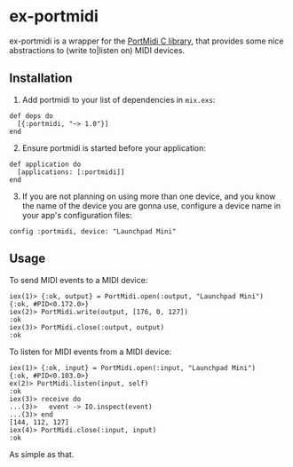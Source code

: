 # ex-portmidi

ex-portmidi is a wrapper for the [PortMidi C library](http://portmedia.sourceforge.net/portmidi/),
that provides some nice abstractions to (write to|listen on) MIDI devices.

## Installation

1. Add portmidi to your list of dependencies in `mix.exs`:
```
def deps do
  [{:portmidi, "~> 1.0"}]
end
```

2. Ensure portmidi is started before your application:
```
def application do
  [applications: [:portmidi]]
end
```

3. If you are not planning on using more than one device, and you know the name of the device
you are gonna use, configure a device name in your app's configuration files:
```
config :portmidi, device: "Launchpad Mini"
```

## Usage

To send MIDI events to a MIDI device:
```
iex(1)> {:ok, output} = PortMidi.open(:output, "Launchpad Mini")
{:ok, #PID<0.172.0>}
iex(2)> PortMidi.write(output, [176, 0, 127])
:ok
iex(3)> PortMidi.close(:output, output)
:ok
```

To listen for MIDI events from a MIDI device:
```
iex(1)> {:ok, input} = PortMidi.open(:input, "Launchpad Mini")
{:ok, #PID<0.103.0>}
ex(2)> PortMidi.listen(input, self)
:ok
iex(3)> receive do
...(3)>   event -> IO.inspect(event)
...(3)> end
[144, 112, 127]
iex(4)> PortMidi.close(:input, input)
:ok
```

As simple as that.

